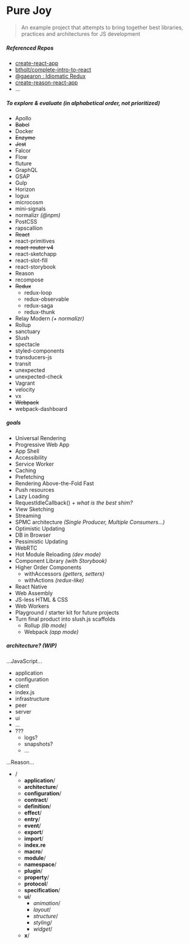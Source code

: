 # Pure Joy
> An example project that attempts to bring together best libraries, practices and architectures for JS development


##### Referenced Repos
- [create-react-app]()
- [btholt/complete-intro-to-react]()
- [@gaearon : Idiomatic Redux]()
- [create-reason-react-app]()
- ...


##### To explore & evaluate (in alphabetical order, not prioritized)
- Apollo
- ~~Babel~~
- Docker
- ~~Enzyme~~
- ~~Jest~~
- Falcor
- Flow
- fluture
- GraphQL
- GSAP
- Gulp
- Horizon
- logux
- microcosm
- mini-signals
- normalizr *(@npm)*
- PostCSS
- rapscallion
- ~~React~~
- react-primitives
- ~~react-router v4~~
- react-sketchapp
- react-slot-fill
- react-storybook
- Reason
- recompose
- ~~Redux~~
  - redux-loop
  - redux-observable
  - redux-saga
  - redux-thunk
- Relay Modern *(+ normalizr)*
- Rollup
- sanctuary
- Slush
- spectacle
- styled-components
- transducers-js
- transit
- unexpected
- unexpected-check
- Vagrant
- velocity
- vx
- ~~Webpack~~
- webpack-dashboard


##### goals
- Universal Rendering
- Progressive Web App
- App Shell
- Accessibility
- Service Worker
- Caching
- Prefetching
- Rendering Above-the-Fold Fast 
- Push resources
- Lazy Loading
- RequestIdleCallback() + *what is the best shim?*
- View Sketching
- Streaming 
- SPMC architecture  *(Single Producer, Multiple Consumers...)*
- Optimistic Updating
- DB in Browser
- Pessimistic Updating
- WebRTC
- Hot Module Reloading *(dev mode)*
- Component Library *(with Storybook)*
- Higher Order Components
  - withAccessors *(getters, setters)*
  - withActions *(redux-like)*
- React Native
- Web Assembly
- JS-less HTML & CSS
- Web Workers
- Playground / starter kit for future projects
- Turn final product into slush.js scaffolds
  - Rollup *(lib mode)*
  - Webpack *(app mode)*


##### architecture?  *(WIP)*
...JavaScript...
- application
- configuration
- client
- index.js
- infrastructure
- peer
- server
- ui
- ...
- ???
  - logs?
  - snapshots?
  - ...


...Reason...
- /
  - **application**/
  - **architecture**/
  - **configuration**/
  - **contract**/
  - **definition**/
  - **effect**/
  - **entry**/
  - **event**/
  - **export**/
  - **import**/
  - **index.re**
  - **macro**/
  - **module**/
  - **namespace**/
  - **plugin**/
  - **property**/
  - **protocol**/
  - **specification**/
  - **ui**/
    - *animation*/
    - *layout*/
    - *structure*/
    - *styling*/
    - *widget*/
  - **x**/
